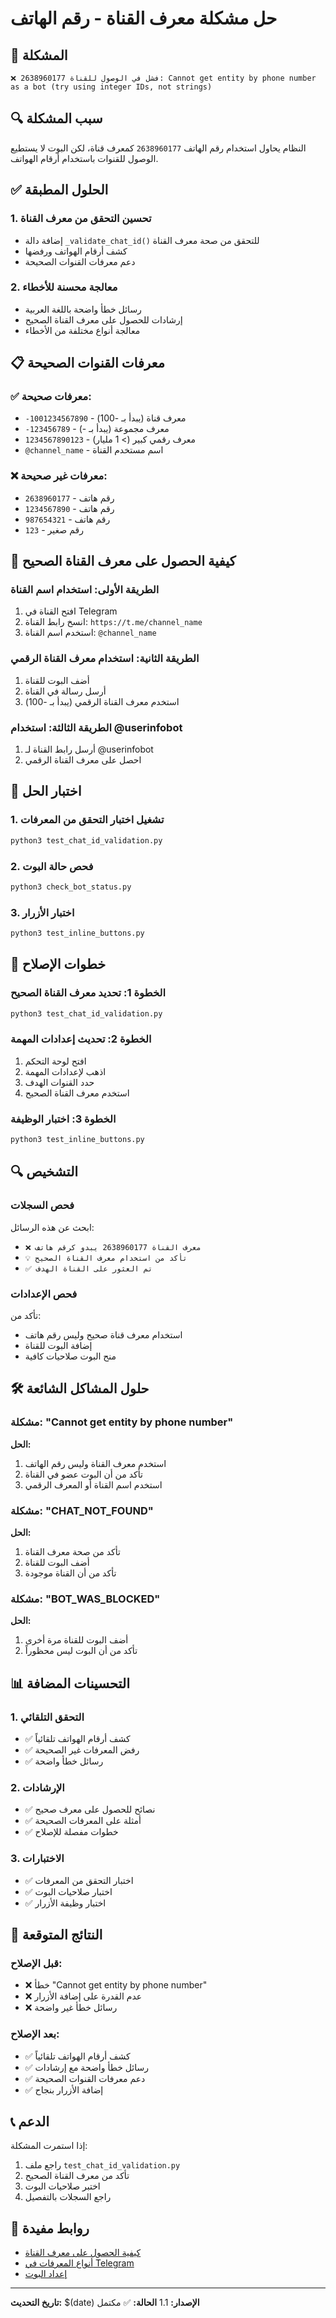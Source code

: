 # حل مشكلة معرف القناة - رقم الهاتف

## 🚨 المشكلة
```
❌ فشل في الوصول للقناة 2638960177: Cannot get entity by phone number as a bot (try using integer IDs, not strings)
```

## 🔍 سبب المشكلة
النظام يحاول استخدام رقم الهاتف `2638960177` كمعرف قناة، لكن البوت لا يستطيع الوصول للقنوات باستخدام أرقام الهواتف.

## ✅ الحلول المطبقة

### 1. تحسين التحقق من معرف القناة
- إضافة دالة `_validate_chat_id()` للتحقق من صحة معرف القناة
- كشف أرقام الهواتف ورفضها
- دعم معرفات القنوات الصحيحة

### 2. معالجة محسنة للأخطاء
- رسائل خطأ واضحة باللغة العربية
- إرشادات للحصول على معرف القناة الصحيح
- معالجة أنواع مختلفة من الأخطاء

## 📋 معرفات القنوات الصحيحة

### ✅ معرفات صحيحة:
- `-1001234567890` - معرف قناة (يبدأ بـ -100)
- `-123456789` - معرف مجموعة (يبدأ بـ -)
- `1234567890123` - معرف رقمي كبير (> 1 مليار)
- `@channel_name` - اسم مستخدم القناة

### ❌ معرفات غير صحيحة:
- `2638960177` - رقم هاتف
- `1234567890` - رقم هاتف
- `987654321` - رقم هاتف
- `123` - رقم صغير

## 🔧 كيفية الحصول على معرف القناة الصحيح

### الطريقة الأولى: استخدام اسم القناة
1. افتح القناة في Telegram
2. انسخ رابط القناة: `https://t.me/channel_name`
3. استخدم اسم القناة: `@channel_name`

### الطريقة الثانية: استخدام معرف القناة الرقمي
1. أضف البوت للقناة
2. أرسل رسالة في القناة
3. استخدم معرف القناة الرقمي (يبدأ بـ -100)

### الطريقة الثالثة: استخدام @userinfobot
1. أرسل رابط القناة لـ @userinfobot
2. احصل على معرف القناة الرقمي

## 🧪 اختبار الحل

### 1. تشغيل اختبار التحقق من المعرفات
```bash
python3 test_chat_id_validation.py
```

### 2. فحص حالة البوت
```bash
python3 check_bot_status.py
```

### 3. اختبار الأزرار
```bash
python3 test_inline_buttons.py
```

## 📝 خطوات الإصلاح

### الخطوة 1: تحديد معرف القناة الصحيح
```bash
python3 test_chat_id_validation.py
```

### الخطوة 2: تحديث إعدادات المهمة
1. افتح لوحة التحكم
2. اذهب لإعدادات المهمة
3. حدد القنوات الهدف
4. استخدم معرف القناة الصحيح

### الخطوة 3: اختبار الوظيفة
```bash
python3 test_inline_buttons.py
```

## 🔍 التشخيص

### فحص السجلات
ابحث عن هذه الرسائل:
- `❌ معرف القناة 2638960177 يبدو كرقم هاتف`
- `💡 تأكد من استخدام معرف القناة الصحيح`
- `✅ تم العثور على القناة الهدف`

### فحص الإعدادات
تأكد من:
- استخدام معرف قناة صحيح وليس رقم هاتف
- إضافة البوت للقناة
- منح البوت صلاحيات كافية

## 🛠️ حلول المشاكل الشائعة

### مشكلة: "Cannot get entity by phone number"
**الحل:**
1. استخدم معرف القناة وليس رقم الهاتف
2. تأكد من أن البوت عضو في القناة
3. استخدم اسم القناة أو المعرف الرقمي

### مشكلة: "CHAT_NOT_FOUND"
**الحل:**
1. تأكد من صحة معرف القناة
2. أضف البوت للقناة
3. تأكد من أن القناة موجودة

### مشكلة: "BOT_WAS_BLOCKED"
**الحل:**
1. أضف البوت للقناة مرة أخرى
2. تأكد من أن البوت ليس محظوراً

## 📊 التحسينات المضافة

### 1. التحقق التلقائي
- ✅ كشف أرقام الهواتف تلقائياً
- ✅ رفض المعرفات غير الصحيحة
- ✅ رسائل خطأ واضحة

### 2. الإرشادات
- ✅ نصائح للحصول على معرف صحيح
- ✅ أمثلة على المعرفات الصحيحة
- ✅ خطوات مفصلة للإصلاح

### 3. الاختبارات
- ✅ اختبار التحقق من المعرفات
- ✅ اختبار صلاحيات البوت
- ✅ اختبار وظيفة الأزرار

## 🎯 النتائج المتوقعة

### قبل الإصلاح:
- ❌ خطأ "Cannot get entity by phone number"
- ❌ عدم القدرة على إضافة الأزرار
- ❌ رسائل خطأ غير واضحة

### بعد الإصلاح:
- ✅ كشف أرقام الهواتف تلقائياً
- ✅ رسائل خطأ واضحة مع إرشادات
- ✅ دعم معرفات القنوات الصحيحة
- ✅ إضافة الأزرار بنجاح

## 📞 الدعم

إذا استمرت المشكلة:
1. راجع ملف `test_chat_id_validation.py`
2. تأكد من معرف القناة الصحيح
3. اختبر صلاحيات البوت
4. راجع السجلات بالتفصيل

## 🔗 روابط مفيدة

- [كيفية الحصول على معرف القناة](https://core.telegram.org/api/channel)
- [أنواع المعرفات في Telegram](https://core.telegram.org/api/channel#channel-ids)
- [إعداد البوت](https://core.telegram.org/bots)

---

**تاريخ التحديث:** $(date)
**الإصدار:** 1.1
**الحالة:** ✅ مكتمل